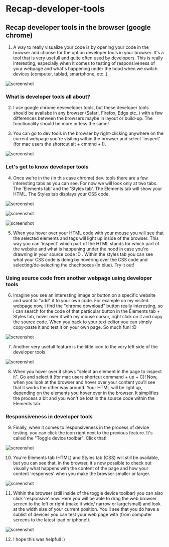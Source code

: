 # Recap-developer-tools
## Recap developer tools in the browser (google chrome)

1. A way to really visualize your code is by opening your code in the browser and choose for the option developer tools in your browser. It's a tool that is very usefull and quite often used by developers. This is really interesting, especially when it comes to testing of responsiveness of your webpage and what's happening under the hood when we switch devices (computer, tablad, smartphone, etc..).

![screenshot](https://github.com/balderb/recap-developer-tools-/blob/master/Screen%20Shot%202020-06-19%20at%2010.11.18.png)

### What is developer tools all about?

2. I use google chrome deveveloper tools, but these developer tools should be availabe in any browser (Safari, Firefox, Edge etc..) with a few differences between the browsers maybe in layout or build-up. The functionality should be more or less the same! 

3. You can go to dev tools in the browser by right-clicking anywhere on the current webpage you're visiting within the browser and select 'inspect' (for mac users the shortcut alt + cmmnd + I).

![screenshot](https://github.com/balderb/recap-developer-tools-/blob/master/Screen%20Shot%202020-06-19%20at%2010.19.59.png)

### Let's get to know developer tools

4. Once we're in the (in this case chrome) dev. tools there are a few interesting tabs as you can see. For now we will look only at two tabs. The 'Elements tab' and the 'Styles tab'. The Elements tab will show your HTML. The Styles tab displays your CSS code.

![screenshot](https://github.com/balderb/recap-developer-tools-/blob/master/Screen%20Shot%202020-06-19%20at%2010.20.31.png)

![screenshot](https://github.com/balderb/recap-developer-tools-/blob/master/Screen%20Shot%202020-06-19%20at%2010.20.44.png)

![screenshot](https://github.com/balderb/recap-developer-tools-/blob/master/Screen%20Shot%202020-06-19%20at%2010.20.53.png)

5. When you hover over your HTML code with your mouse you will see that the selected elements and tags will light up inside of the browser. This way you can 'inspect' which part of the HTML stands for which part of the website and what is happening under the hood in case you're drawning in your source code :D . Within the styles tab you can see what your CSS code is doing by hovering over the CSS code and selecting/de-selecting the chechboxes (in blue). Try it out! 

### Using source code from another webpage using developer tools

6. Imagine you see an interesting image or button on a specific website and want to "add" it to your own code. For example on my visited webpage now, i find the "chrome download" button really interesting, so i can search for the code of that particular button in the Elements tab + Styles tab, hover over it with my mouse cursor, right click on it and copy the source code. When you back to your text editor you can simply copy-paste it and test it on your own page. So much fun! :D

![screenshot](https://github.com/balderb/recap-developer-tools-/blob/master/Screen%20Shot%202020-06-19%20at%2010.22.09.png)

7. Another very usefull feature is the little icon to the very left side of the developer tools. 

![screenshot](https://github.com/balderb/recap-developer-tools-/blob/master/Screen%20Shot%202020-06-19%20at%2010.23.00.png)

8. When you hover over it shows "select an element in the page to inspect it". Go and select it (for mac users shortcut command + up + C)! Now, when you look at the browser and hover over your content you'll see that it works the other way around. Your HTML will be light up, depending on the elements you hover over in the browser. It simplifies the process a bit and you won't be lost in the source code within the Elements tab.

### Responsiveness in developer tools

9. Finally, when it comes to responsiveness in the process of device testing, you can click the icon right next to the previous feature. It's called the "Toggle device toolbar". Click that! 

![screenshot](https://github.com/balderb/recap-developer-tools-/blob/master/Screen%20Shot%202020-06-19%20at%2010.23.58.png)

10. You're Elements tab (HTML) and Styles tab (CSS) will still be available, but you can see that, in the browser, it's now possible to check out visually what happens with the content of the page and how your content 'responses' when you make the browser smaller or larger. 

![screenshot](https://github.com/balderb/recap-developer-tools-/blob/master/Screen%20Shot%202020-06-19%20at%2010.24.08.png)

11. Within the browser (still inside of the toggle device toolbar) you can also click 'responsive' now. Here you will be able to drag the web browser screen to the left or right (make it wide/ narrow or large/small) and look at the width size of your current position. You'll see that you do have a sublist of devices you can test your web page with (from computer screens to the latest ipad or iphone!). 

![screenshot](https://github.com/balderb/recap-developer-tools-/blob/master/Screen%20Shot%202020-06-19%20at%2010.24.22.png)

12. I hope this was helpfull  :)


